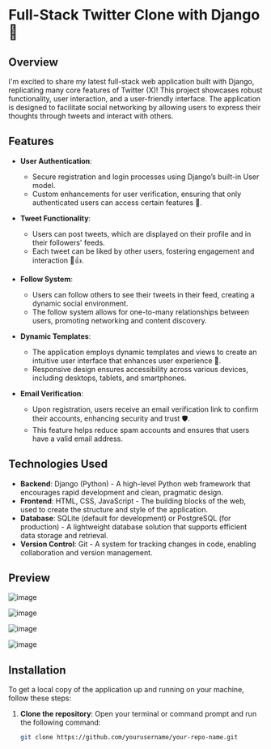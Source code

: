 # Full-Stack Twitter Clone with Django 🚀

## Overview

I'm excited to share my latest full-stack web application built with Django, replicating many core features of Twitter (X)! This project showcases robust functionality, user interaction, and a user-friendly interface. The application is designed to facilitate social networking by allowing users to express their thoughts through tweets and interact with others.

## Features

- **User Authentication**: 
  - Secure registration and login processes using Django’s built-in User model.
  - Custom enhancements for user verification, ensuring that only authenticated users can access certain features 🔐.

- **Tweet Functionality**: 
  - Users can post tweets, which are displayed on their profile and in their followers' feeds.
  - Each tweet can be liked by other users, fostering engagement and interaction 💬👍.

- **Follow System**: 
  - Users can follow others to see their tweets in their feed, creating a dynamic social environment.
  - The follow system allows for one-to-many relationships between users, promoting networking and content discovery.

- **Dynamic Templates**: 
  - The application employs dynamic templates and views to create an intuitive user interface that enhances user experience 🎨.
  - Responsive design ensures accessibility across various devices, including desktops, tablets, and smartphones.

- **Email Verification**: 
  - Upon registration, users receive an email verification link to confirm their accounts, enhancing security and trust 🛡️.
  - This feature helps reduce spam accounts and ensures that users have a valid email address.

## Technologies Used

- **Backend**: Django (Python) - A high-level Python web framework that encourages rapid development and clean, pragmatic design.
- **Frontend**: HTML, CSS, JavaScript - The building blocks of the web, used to create the structure and style of the application.
- **Database**: SQLite (default for development) or PostgreSQL (for production) - A lightweight database solution that supports efficient data storage and retrieval.
- **Version Control**: Git - A system for tracking changes in code, enabling collaboration and version management.

## Preview 
![image](https://github.com/user-attachments/assets/ebc694fc-0ab5-42a9-8685-3aa3bbb252f6)

![image](https://github.com/user-attachments/assets/e849cdc9-729e-4193-8e32-d8f3c0240325)

![image](https://github.com/user-attachments/assets/a47fa5c2-3c50-453a-91da-0447216d3b72)

![image](https://github.com/user-attachments/assets/194ce804-e8f9-476a-9ee6-c05b18110d41)



## Installation
To get a local copy of the application up and running on your machine, follow these steps:

1. **Clone the repository**:
   Open your terminal or command prompt and run the following command:
   ```bash
   git clone https://github.com/yourusername/your-repo-name.git
